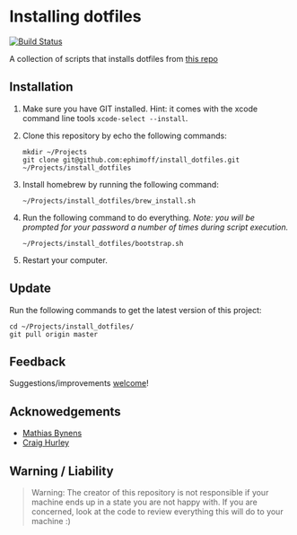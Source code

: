 # Installing dotfiles

[![Build Status](https://travis-ci.org/ephimoff/install_dotfiles.svg?branch=master)](https://travis-ci.org/ephimoff/install_dotfiles)

A collection of scripts that installs dotfiles from [this repo](https://github.com/ephimoff/dotfiles)

## Installation

1. Make sure you have GIT installed. Hint: it comes with the xcode command line tools `xcode-select --install`.
1. Clone this repository by echo the following commands:

    ```
    mkdir ~/Projects
    git clone git@github.com:ephimoff/install_dotfiles.git ~/Projects/install_dotfiles
    ```

1. Install homebrew by running the following command:

    ```
    ~/Projects/install_dotfiles/brew_install.sh
    ```

1. Run the following command to do everything.  _Note: you will be prompted for your password a number of times during script execution._

    ```
    ~/Projects/install_dotfiles/bootstrap.sh
    ```

1. Restart your computer.

## Update

Run the following commands to get the latest version of this project:

```
cd ~/Projects/install_dotfiles/
git pull origin master
```

## Feedback

Suggestions/improvements [welcome](https://github.com/ephimoff/install_dotfiles/issues)!

## Acknowedgements

- [Mathias Bynens](https://github.com/mathiasbynens)
- [Craig Hurley](https://github.com/craighurley/dotfiles)

## Warning / Liability

> Warning: The creator of this repository is not responsible if your machine ends up in a state you are not happy with. If you are concerned, look at the code to review everything this will do to your machine :)
